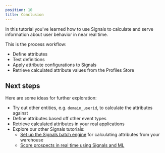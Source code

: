 ```yaml
---
position: 10
title: Conclusion
---
```


In this tutorial you've learned how to use Signals to calculate and serve information about user behavior in near real time.

This is the process workflow:
* Define attributes
* Test definitions
* Apply attribute configurations to Signals
* Retrieve calculated attribute values from the Profiles Store

## Next steps

Here are some ideas for further exploration:
* Try out other entities, e.g. `domain_userid`, to calculate the attributes against
* Define attributes based off other event types
* Retrieve calculated attributes in your real applications
* Explore our other Signals tutorials:
  * [Set up the Signals batch engine](/tutorials/signals-batch-engine/start) for calculating attributes from your warehouse
  * [Score prospects in real time using Signals and ML](/tutorials/signals-ml-prospect-scoring/)
